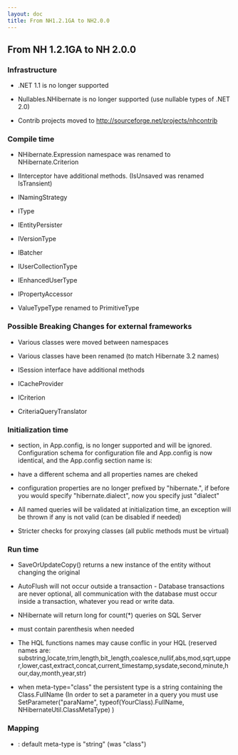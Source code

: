 ```yaml
---
layout: doc
title: From NH1.2.1GA to NH2.0.0
---
```

## From NH 1.2.1GA to NH 2.0.0

### Infrastructure

* .NET 1.1 is no longer supported

* Nullables.NHibernate is no longer supported (use nullable types of .NET 2.0)

* Contrib projects moved to http://sourceforge.net/projects/nhcontrib

### Compile time

* NHibernate.Expression namespace was renamed to NHibernate.Criterion

* IInterceptor have additional methods. (IsUnsaved was renamed IsTransient)

* INamingStrategy

* IType

* IEntityPersister

* IVersionType

* IBatcher

* IUserCollectionType

* IEnhancedUserType

* IPropertyAccessor

* ValueTypeType renamed to PrimitiveType 

### Possible Breaking Changes for external frameworks

* Various classes were moved between namespaces

* Various classes have been renamed (to match Hibernate 3.2 names)

* ISession interface have additional methods

* ICacheProvider

* ICriterion

* CriteriaQueryTranslator

### Initialization time

* <nhibernate> section, in App.config, is no longer supported and will be ignored. Configuration schema for configuration file and App.config is now identical, and the App.config section name is: <hibernate-configuration>

* <hibernate-configuration> have a different schema and all properties names are cheked

* configuration properties are no longer prefixed by "hibernate.", if before you would specify "hibernate.dialect", now you specify just "dialect"

* All named queries will be validated at initialization time, an exception will be thrown if any is not valid (can be disabled if needed)

* Stricter checks for proxying classes (all public methods must be virtual)

### Run time

* SaveOrUpdateCopy() returns a new instance of the entity without changing the original

* AutoFlush will not occur outside a transaction - Database transactions are never optional, all communication with the database must occur inside a transaction, whatever you read or write data.

* NHibernate will return long for count(*) queries on SQL Server

* <formula> must contain parenthesis when needed

* The HQL functions names may cause conflic in your HQL (reserved names are: substring,locate,trim,length,bit_length,coalesce,nullif,abs,mod,sqrt,upper,lower,cast,extract,concat,current_timestamp,sysdate,second,minute,hour,day,month,year,str)

* <any> when meta-type="class" the persistent type is a string containing the Class.FullName (In order to set a parameter in a query you must use SetParameter("paraName", typeof(YourClass).FullName, NHibernateUtil.ClassMetaType) )

### Mapping

* <any> : default meta-type is "string" (was "class") 
